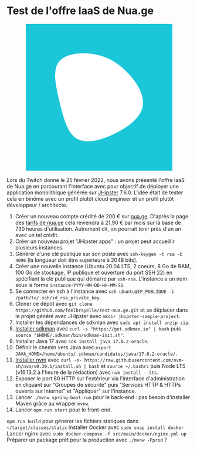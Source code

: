 # Test de l'offre IaaS de Nua.ge

<p align="center"><img src="https://github.com/fdelbrayelle/test-nua.ge/blob/master/nuage-logo.png"/></p>

Lors du Twitch donné le 25 février 2022, nous avons présenté l'offre IaaS de Nua.ge en parcourant l'interface avec pour objectif de déployer une application monolithique générée sur [JHipster](https://github.com/jhipster/generator-jhipster) 7.6.0. L'idée était de tester cela en binôme avec un profil plutôt cloud engineer et un profil plutôt développeur / architecte.

1. Créer un nouveau compte crédité de 200 € sur [nua.ge](https://nua.ge). D'après la page des [tarifs de nua.ge](https://nua.ge/tarifs) cela reviendra à 21,90 € par mois sur la base de 730 heures d'utilisation. Autrement dit, on pourrait tenir près d'un an avec un tel crédit.
2. Créer un nouveau projet "JHipster apps" : un projet peut accueillir plusieurs instances.
3. Générer d'une clé publique sur son poste avec `ssh-keygen -t rsa -b 4096` (la longueur doit être supérieure à 2048 bits).
4. Créer une nouvelle instance (Ubuntu 20.04 LTS, 2 coeurs, 8 Go de RAM, 100 Go de stockage, IP publique et ouverture du port SSH 22) en spécifiant la clé publique qui démarre par `ssh-rsa`. L'instance a un nom sous la forme `instance-YYYY-MM-DD-HH-MM-SS`.
5. Se connecter en ssh à l'instance avec `ssh ubuntu@IP_PUBLIQUE -i /path/to/.ssh/id_rsa_private_key`.
6. Cloner ce dépôt avec `git clone https://github.com/fdelbrayelle/test-nua.ge.git` et se déplacer dans le projet généré avec JHipster avec `mkdir jhipster-sample-project`.
7. Installer les dépendances de sdkman avec `sudo apt install unzip zip`.
7. [Installer sdkman](https://sdkman.io/install) avec `curl -s "https://get.sdkman.io" | bash` puis `source "$HOME/.sdkman/bin/sdkman-init.sh"`.
8. Installer Java 17 avec `sdk install java 17.0.2-oracle`.
9. Définir le chemin vers Java avec `export JAVA_HOME=/home/ubuntu/.sdkman/candidates/java/17.0.2-oracle/`.
10. [Installer nvm](https://github.com/nvm-sh/nvm) avec `curl -o- https://raw.githubusercontent.com/nvm-sh/nvm/v0.39.1/install.sh | bash` et `source ~/.bashrc` puis Node LTS (v16.13.2 à l'heure de la rédaction) avec `nvm install --lts`.
11. Exposer le port 80 HTTP sur l'extérieur via l'interface d'administration en cliquant sur "Groupes de sécurité" puis "Services HTTP & HTTPs ouverts sur Internet" et "Appliquer" sur l'instance.
12. Lancer `./mvnw spring-boot:run` pour le back-end : pas besoin d'installer Maven grâce au wrapper `mvnw`.
13. Lancer `npm run start` pour le front-end.


`npm run build` pour générer les fichiers statiques dans `~/target/classes/static`
Installer Docker avec `sudo snap install docker`
Lancer nginx avec `sudo docker-compose -f src/main/docker/nginx.yml up`
Préparer un package prêt pour la production avec `./mvnw -Pprod` ?
